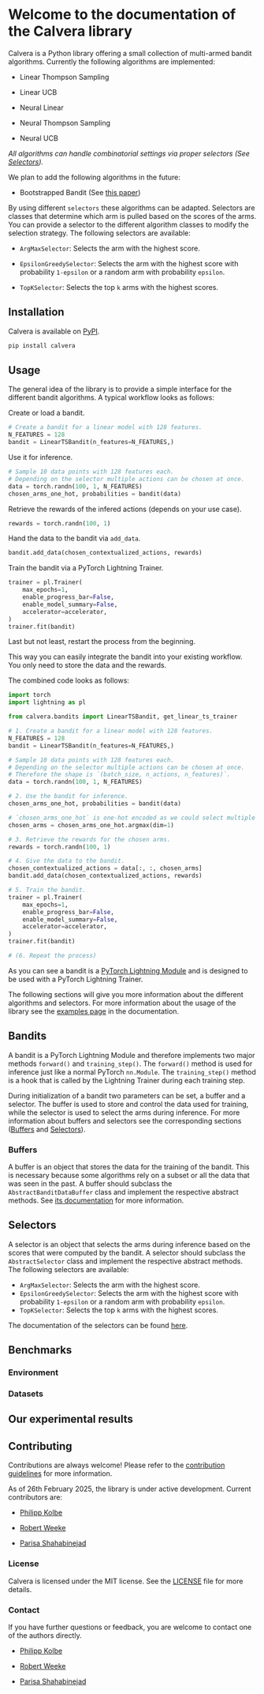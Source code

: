 # Welcome to the documentation of the Calvera library

Calvera is a Python library offering a small collection of multi-armed bandit algorithms.
Currently the following algorithms are implemented:

- Linear Thompson Sampling

- Linear UCB

- Neural Linear

- Neural Thompson Sampling

- Neural UCB

_All algorithms can handle combinatorial settings via proper selectors (See [Selectors](#selectors))._

We plan to add the following algorithms in the future:

- Bootstrapped Bandit (See [this paper](https://arxiv.org/abs/2302.07459))

By using different `selectors` these algorithms can be adapted.
Selectors are classes that determine which arm is pulled based on the scores of the arms.
You can provide a selector to the different algorithm classes to modify the selection strategy.
The following selectors are available:

- `ArgMaxSelector`: Selects the arm with the highest score.

- `EpsilonGreedySelector`: Selects the arm with the highest score with probability `1-epsilon` or a random arm with probability `epsilon`.

- `TopKSelector`: Selects the top `k` arms with the highest scores.

## Installation

Calvera is available on [PyPI](https://pypi.org/).

```bash
pip install calvera
```

## Usage

The general idea of the library is to provide a simple interface for the different bandit algorithms.
A typical workflow looks as follows:

Create or load a bandit.

```python
# Create a bandit for a linear model with 128 features.
N_FEATURES = 128
bandit = LinearTSBandit(n_features=N_FEATURES,)
```

Use it for inference.

```python
# Sample 10 data points with 128 features each.
# Depending on the selector multiple actions can be chosen at once.
data = torch.randn(100, 1, N_FEATURES)
chosen_arms_one_hot, probabilities = bandit(data)
```

Retrieve the rewards of the infered actions (depends on your use case).

```python
rewards = torch.randn(100, 1)
```

Hand the data to the bandit via `add_data`.

```python
bandit.add_data(chosen_contextualized_actions, rewards)
```

Train the bandit via a PyTorch Lightning Trainer.

```python
trainer = pl.Trainer(
    max_epochs=1,
    enable_progress_bar=False,
    enable_model_summary=False,
    accelerator=accelerator,
)
trainer.fit(bandit)
```

Last but not least, restart the process from the beginning.

This way you can easily integrate the bandit into your existing workflow. You only need to store the data and the rewards.

The combined code looks as follows:

```python
import torch
import lightning as pl

from calvera.bandits import LinearTSBandit, get_linear_ts_trainer

# 1. Create a bandit for a linear model with 128 features.
N_FEATURES = 128
bandit = LinearTSBandit(n_features=N_FEATURES,)

# Sample 10 data points with 128 features each.
# Depending on the selector multiple actions can be chosen at once.
# Therefore the shape is `(batch_size, n_actions, n_features)`.
data = torch.randn(100, 1, N_FEATURES)

# 2. Use the bandit for inference.
chosen_arms_one_hot, probabilities = bandit(data)

# `chosen_arms_one_hot` is one-hot encoded as we could select multiple arms at once.
chosen_arms = chosen_arms_one_hot.argmax(dim=1)

# 3. Retrieve the rewards for the chosen arms.
rewards = torch.randn(100, 1)

# 4. Give the data to the bandit.
chosen_contextualized_actions = data[:, :, chosen_arms]
bandit.add_data(chosen_contextualized_actions, rewards)

# 5. Train the bandit.
trainer = pl.Trainer(
    max_epochs=1,
    enable_progress_bar=False,
    enable_model_summary=False,
    accelerator=accelerator,
)
trainer.fit(bandit)

# (6. Repeat the process)
```

As you can see a bandit is a [PyTorch Lightning Module](https://pytorch-lightning.readthedocs.io/en/stable/common/lightning_module.html) and is designed to be used with a PyTorch Lightning Trainer.

The following sections will give you more information about the different algorithms and selectors. For more information about the usage of the library see the [examples page](./examples/) in the documentation.

## Bandits

A bandit is a PyTorch Lightning Module and therefore implements two major methods `forward()` and `training_step()`.
The `forward()` method is used for inference just like a normal PyTorch `nn.Module`.
The `training_step()` method is a hook that is called by the Lightning Trainer during each training step.

During initialization of a bandit two parameters can be set, a buffer and a selector.
The buffer is used to store and control the data used for training, while the selector is used to select the arms during inference. For more information about buffers and selectors see the corresponding sections ([Buffers](#buffers) and [Selectors](#selectors)).

### Buffers

A buffer is an object that stores the data for the training of the bandit. This is necessary because some algorithms rely on a subset or all the data that was seen in the past.
A buffer should subclass the `AbstractBanditDataBuffer` class and implement the respective abstract methods. See [its documentation](./bandits.md#buffers) for more information.

## Selectors

A selector is an object that selects the arms during inference based on the scores that were computed by the bandit.
A selector should subclass the `AbstractSelector` class and implement the respective abstract methods. The following selectors are available:

- `ArgMaxSelector`: Selects the arm with the highest score.
- `EpsilonGreedySelector`: Selects the arm with the highest score with probability `1-epsilon` or a random arm with probability `epsilon`.
- `TopKSelector`: Selects the top `k` arms with the highest scores.

The documentation of the selectors can be found [here](./utils/).

## Benchmarks

### Environment

### Datasets

## Our experimental results

## Contributing

Contributions are always welcome! Please refer to the [contribution guidelines](https://github.com/neural-bandits/calvera/blob/main/CONTRIBUTING.md) for more information.

As of 26th February 2025, the library is under active development. Current contributors are:

- [Philipp Kolbe](mailto:philipp.kolbe@student.hpi.uni-potsdam.de)

- [Robert Weeke](mailto:robert.weeke@student.hpi.uni-potsdam.de)

- [Parisa Shahabinejad](mailto:parisa.shahabinejad@student.hpi.uni-potsdam.de)

### License

Calvera is licensed under the MIT license. See the [LICENSE](https://github.com/neural-bandits/calvera/blob/main/LICENSE) file for more details.

### Contact

If you have further questions or feedback, you are welcome to contact one of the authors directly.

- [Philipp Kolbe](mailto:philipp.kolbe@student.hpi.uni-potsdam.de)

- [Robert Weeke](mailto:robert.weeke@student.hpi.uni-potsdam.de)

- [Parisa Shahabinejad](mailto:parisa.shahabinejad@student.hpi.uni-potsdam.de)
